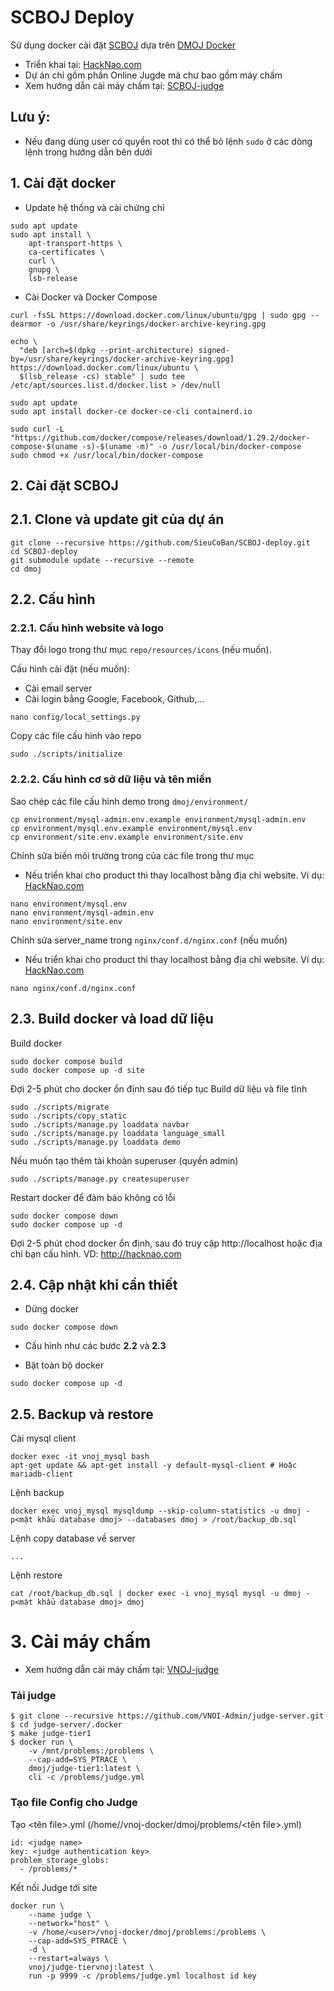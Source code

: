 # SCBOJ Deploy
Sử dụng docker cài đặt [SCBOJ](https://github.com/SieuCoBan/SCBOJ) dựa trên [DMOJ Docker](https://github.com/Ninjaclasher/dmoj-docker)
- Triển khai tại: [HackNao.com](https://hacknao.com)
- Dự án chỉ gồm phần Online Jugde mà chư bao gồm máy chấm
- Xem hướng dẫn cài máy chấm tại: [SCBOJ-judge](https://github.com/SieuCoBan/SCBOJ-judge)

Lưu ý:
--------------------------------
- Nếu đang dùng user có quyền root thì có thể bỏ lệnh ```sudo``` ở các dòng lệnh trong hướng dẫn bên dưới
## 1. Cài đặt docker
- Update hệ thống và cài chứng chỉ
```
sudo apt update
sudo apt install \
    apt-transport-https \
    ca-certificates \
    curl \
    gnupg \
    lsb-release
```
- Cài Docker và Docker Compose
```
curl -fsSL https://download.docker.com/linux/ubuntu/gpg | sudo gpg --dearmor -o /usr/share/keyrings/docker-archive-keyring.gpg

echo \
  "deb [arch=$(dpkg --print-architecture) signed-by=/usr/share/keyrings/docker-archive-keyring.gpg] https://download.docker.com/linux/ubuntu \
  $(lsb_release -cs) stable" | sudo tee /etc/apt/sources.list.d/docker.list > /dev/null

sudo apt update
sudo apt install docker-ce docker-ce-cli containerd.io

sudo curl -L "https://github.com/docker/compose/releases/download/1.29.2/docker-compose-$(uname -s)-$(uname -m)" -o /usr/local/bin/docker-compose
sudo chmod +x /usr/local/bin/docker-compose
```
## 2. Cài đặt SCBOJ

## 2.1. Clone và update git của dự án
```
git clone --recursive https://github.com/SieuCoBan/SCBOJ-deploy.git
cd SCBOJ-deploy
git submodule update --recursive --remote
cd dmoj
```
## 2.2. Cấu hình
### 2.2.1. Cấu hình website và logo

Thay đổi logo trong thư mục ```repo/resources/icons``` (nếu muốn).

Cấu hình cài đặt (nếu muốn):
- Cài email server
- Cài login bằng Google, Facebook, Github,...

```
nano config/local_settings.py
```

Copy các file cấu hình vào repo
```
sudo ./scripts/initialize
```
### 2.2.2. Cấu hình cơ sở dữ liệu và tên miền

Sao chép các file cấu hình demo trong ```dmoj/environment/```
```
cp environment/mysql-admin.env.example environment/mysql-admin.env
cp environment/mysql.env.example environment/mysql.env
cp environment/site.env.example environment/site.env
```

Chỉnh sữa biến môi trường trong của các file trong thư mục 
- Nếu triển khai cho product thì thay localhost bằng địa chỉ website. Ví dụ: [HackNao.com](https://hacknao.com)
```
nano environment/mysql.env
nano environment/mysql-admin.env
nano environment/site.env
```

Chỉnh sửa server_name trong ```nginx/conf.d/nginx.conf``` (nếu muốn)
 - Nếu triển khai cho product thì thay localhost bằng địa chỉ website. Ví dụ: [HackNao.com](https://hacknao.com)

```
nano nginx/conf.d/nginx.conf
```

## 2.3. Build docker và load dữ liệu

Build docker
```
sudo docker compose build
sudo docker compose up -d site
```
Đợi 2-5 phút cho docker ổn định sau đó tiếp tục
Build dữ liệu và file tĩnh
```
sudo ./scripts/migrate
sudo ./scripts/copy_static
sudo ./scripts/manage.py loaddata navbar
sudo ./scripts/manage.py loaddata language_small
sudo ./scripts/manage.py loaddata demo
```

Nếu muốn tạo thêm tài khoản superuser (quyền admin)
```
sudo ./scripts/manage.py createsuperuser
```

Restart docker để đảm bảo không có lỗi
```
sudo docker compose down
sudo docker compose up -d
```


Đợi 2-5 phút chod docker ổn định, sau đó truy cập http://localhost hoặc địa chỉ bạn cấu hình. VD: http://hacknao.com


## 2.4. Cập nhật khi cần thiết
- Dừng docker
```
sudo docker compose down
```
- Cấu hình như các bước **2.2** và **2.3**

- Bật toàn bộ docker
```
sudo docker compose up -d
```

## 2.5. Backup và restore
Cài mysql client
```
docker exec -it vnoj_mysql bash
apt-get update && apt-get install -y default-mysql-client # Hoặc mariadb-client
```
Lệnh backup
```
docker exec vnoj_mysql mysqldump --skip-column-statistics -u dmoj -p<mật khẩu database dmoj> --databases dmoj > /root/backup_db.sql
```
Lệnh copy database về server
```
...
```
Lệnh restore
```
cat /root/backup_db.sql | docker exec -i vnoj_mysql mysql -u dmoj -p<mật khẩu database dmoj> dmoj
```
# 3. Cài máy chấm
- Xem hướng dẫn cài máy chấm tại: [VNOJ-judge](https://vnoi-admin.github.io/vnoj-docs/#/judge/setting_up_a_judge)
### Tải judge
```
$ git clone --recursive https://github.com/VNOI-Admin/judge-server.git
$ cd judge-server/.docker
$ make judge-tier1
$ docker run \
    -v /mnt/problems:/problems \
    --cap-add=SYS_PTRACE \
    dmoj/judge-tier1:latest \
    cli -c /problems/judge.yml
```
### Tạo file Config cho Judge
Tạo <tên file>.yml (/home/<user>/vnoj-docker/dmoj/problems/<tên file>.yml)
```
id: <judge name>
key: <judge authentication key>
problem_storage_globs:
  - /problems/*
```
Kết nối Judge tới site
```
docker run \
    --name judge \
    --network="host" \
    -v /home/<user>/vnoj-docker/dmoj/problems:/problems \
    --cap-add=SYS_PTRACE \
    -d \
    --restart=always \
    vnoj/judge-tiervnoj:latest \
    run -p 9999 -c /problems/judge.yml localhost id key
```
